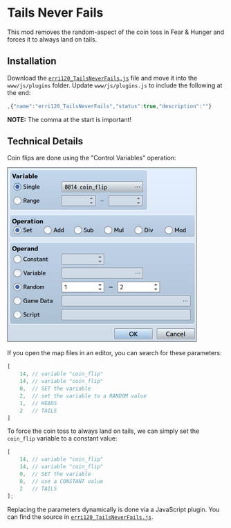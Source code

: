 # Tails Never Fails

This mod removes the random-aspect of the coin toss in Fear & Hunger and forces it to always land on tails.

## Installation

Download the [`erri120_TailsNeverFails.js`](./erri120_TailsNeverFails.js) file and move it into the `www/js/plugins` folder. Update `www/js/plugins.js` to include the following at the end:

```javascript
,{"name":"erri120_TailsNeverFails","status":true,"description":""}
```

**NOTE:** The comma at the start is important!

## Technical Details

Coin flips are done using the "Control Variables" operation:

![Screenshot of the editor](./assets/screenshot-editor.png)

If you open the map files in an editor, you can search for these parameters:

```javascript
[
    14, // variable "coin_flip"
    14, // variable "coin_flip"
    0,  // SET the variable
    2,  // set the variable to a RANDOM value
    1,  // HEADS
    2   // TAILS
]
```

To force the coin toss to always land on tails, we can simply set the `coin_flip` variable to a constant value:

```javascript
[
    14, // variable "coin_flip"
    14, // variable "coin_flip"
    0,  // SET the variable
    0,  // use a CONSTANT value
    2   // TAILS
];
```

Replacing the parameters dynamically is done via a JavaScript plugin. You can find the source in [`erri120_TailsNeverFails.js`](./erri120_TailsNeverFails.js).

